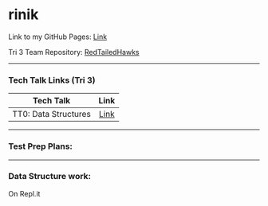 # rinik

Link to my GitHub Pages: [Link](https://rkwreck.github.io/rinik/)

Tri 3 Team Repository: [RedTailedHawks](https://github.com/mistylavender/RedTailedHawks)

--------------------------------------------------------------------------------------------------------------------------------------------------------------

### Tech Talk Links (Tri 3) 
| Tech Talk | Link | 
| :-------: | :--: | 
| TT0: Data Structures | [Link](https://github.com/rkwreck/rinik/wiki/TT0-Data-Structures-Notes) |

--------------------------------------------------------------------------------------------------------------------------------------------------------------

### Test Prep Plans: 

--------------------------------------------------------------------------------------------------------------------------------------------------------------


### Data Structure work:
On Repl.it
